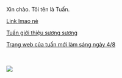 Xin chào. Tôi tên là Tuấn.
<html>
<body>
<html>
<head>
  

<meta name="robots" content="noindex">
<meta name="googlebot" content="noindex">
   <meta charset="utf-8">
</head>
<body>
   <a href="https://github.com/NguyenMinhTuan1208">Link lmao nè</a>
   <p><a href="https://nguyenminhtuan1208.github.io/mtuanvjppro.html">Tuấn giới thiệu sương sương</a></p>
   <p><a href="https://nguyenminhtuan1208.github.io/madeinheaven.html">Trang web của tuấn mới làm sáng ngày 4/8</a></p>
   <br><br>
   <img src="https://i0.wp.com/1kgame.net/wp-content/uploads/2020/11/huong-dan-cach-build-bennett-trong-genshin-impact.jpg?w=1280&ssl=1">
   


</body>
</html>

